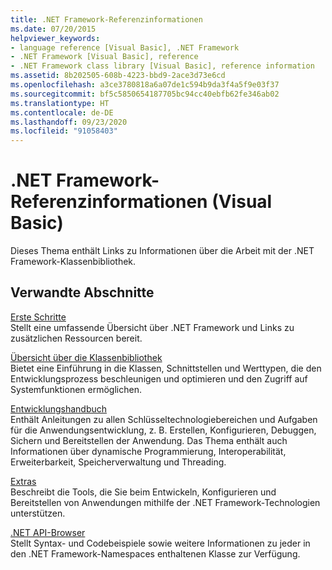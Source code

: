 ```yaml
---
title: .NET Framework-Referenzinformationen
ms.date: 07/20/2015
helpviewer_keywords:
- language reference [Visual Basic], .NET Framework
- .NET Framework [Visual Basic], reference
- .NET Framework class library [Visual Basic], reference information
ms.assetid: 8b202505-608b-4223-bbd9-2ace3d73e6cd
ms.openlocfilehash: a3ce3780818a6a07de1c594b9da3f4a5f9e03f37
ms.sourcegitcommit: bf5c5850654187705bc94cc40ebfb62fe346ab02
ms.translationtype: HT
ms.contentlocale: de-DE
ms.lasthandoff: 09/23/2020
ms.locfileid: "91058403"
---
```

# <a name="net-framework-reference-information-visual-basic"></a>.NET Framework-Referenzinformationen (Visual Basic)

Dieses Thema enthält Links zu Informationen über die Arbeit mit der .NET Framework-Klassenbibliothek.  
  
## <a name="related-sections"></a>Verwandte Abschnitte  

 [Erste Schritte](../../framework/get-started/index.md)  
 Stellt eine umfassende Übersicht über .NET Framework und Links zu zusätzlichen Ressourcen bereit.  
  
 [Übersicht über die Klassenbibliothek](../../standard/class-library-overview.md)  
 Bietet eine Einführung in die Klassen, Schnittstellen und Werttypen, die den Entwicklungsprozess beschleunigen und optimieren und den Zugriff auf Systemfunktionen ermöglichen.  
  
 [Entwicklungshandbuch](../../framework/development-guide.md)  
 Enthält Anleitungen zu allen Schlüsseltechnologiebereichen und Aufgaben für die Anwendungsentwicklung, z. B. Erstellen, Konfigurieren, Debuggen, Sichern und Bereitstellen der Anwendung. Das Thema enthält auch Informationen über dynamische Programmierung, Interoperabilität, Erweiterbarkeit, Speicherverwaltung und Threading.  
  
 [Extras](../../framework/tools/index.md)  
 Beschreibt die Tools, die Sie beim Entwickeln, Konfigurieren und Bereitstellen von Anwendungen mithilfe der .NET Framework-Technologien unterstützen.  
  
 [.NET API-Browser](../../../api/index.md)  
 Stellt Syntax- und Codebeispiele sowie weitere Informationen zu jeder in den .NET Framework-Namespaces enthaltenen Klasse zur Verfügung.
